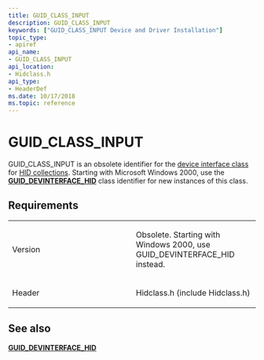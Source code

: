 ```yaml
---
title: GUID_CLASS_INPUT
description: GUID_CLASS_INPUT
keywords: ["GUID_CLASS_INPUT Device and Driver Installation"]
topic_type:
- apiref
api_name:
- GUID_CLASS_INPUT
api_location:
- Hidclass.h
api_type:
- HeaderDef
ms.date: 10/17/2018
ms.topic: reference
---
```


# GUID_CLASS_INPUT


GUID_CLASS_INPUT is an obsolete identifier for the [device interface class](./overview-of-device-interface-classes.md) for [HID collections](../hid/hid-collections.md). Starting with Microsoft Windows 2000, use the [**GUID_DEVINTERFACE_HID**](guid-devinterface-hid.md) class identifier for new instances of this class.

## Requirements

<table>
<colgroup>
<col width="50%" />
<col width="50%" />
</colgroup>
<tbody>
<tr class="odd">
<td align="left"><p>Version</p></td>
<td align="left"><p>Obsolete. Starting with Windows 2000, use GUID_DEVINTERFACE_HID instead.</p></td>
</tr>
<tr class="even">
<td align="left"><p>Header</p></td>
<td align="left">Hidclass.h (include Hidclass.h)</td>
</tr>
</tbody>
</table>

## See also


[**GUID_DEVINTERFACE_HID**](guid-devinterface-hid.md)

 


